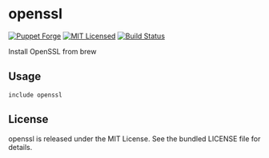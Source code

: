 openssl
==============

[![Puppet Forge](https://img.shields.io/puppetforge/v/halyard/openssl.svg)](https://forge.puppetlabs.com/halyard/openssl)
[![MIT Licensed](https://img.shields.io/badge/license-MIT-green.svg)](https://tldrlegal.com/license/mit-license)
[![Build Status](https://img.shields.io/circleci/project/halyard/puppet-openssl/master.svg)](https://circleci.com/gh/halyard/puppet-openssl)

Install OpenSSL from brew

## Usage

```puppet
include openssl
```

## License

openssl is released under the MIT License. See the bundled LICENSE file for details.

